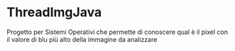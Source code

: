# ThreadImgJava
Progetto per Sistemi Operativi che permette di conoscere qual è il pixel con il valore di blu più alto della immagine da analizzare
